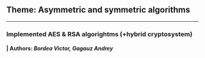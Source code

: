 ## Theme: Asymmetric and symmetric algorithms 

<hr>

### Implemented AES & RSA algorightms (+hybrid cryptosystem)

#### | **Authors:** _Bordea Victor, Gagauz Andrey_ 